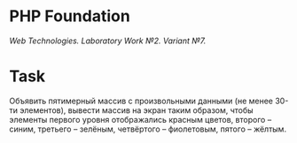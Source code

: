 # PHP Foundation
*Web Technologies. Laboratory Work №2. Variant №7.*
# Task
Объявить пятимерный массив с произвольными данными (не менее 30-ти элементов), вывести массив на экран таким образом, чтобы элементы первого уровня отображались красным цветов, второго – синим, третьего – зелёным, четвёртого – фиолетовым, пятого – жёлтым. 